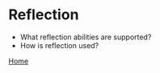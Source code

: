 # Reflection
* What reflection abilities are supported?
* How is reflection used?

[Home](../README.md)
